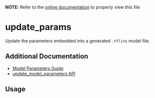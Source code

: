 __NOTE:__ Refer to the [online documentation](https://github.com/ReRAM-Labs/yzlite) to properly view this file

# update_params

Update the parameters embedded into a generated `.tflite` model file.

## Additional Documentation

- [Model Parameters Guide](../guides/model_parameters.md)
- [update_model_parameters API](https://github.com/ReRAM-Labs/yzlite/docs/python_api/operations/update_model_parameters.html)

## Usage

```{include} ./update_params_cli_help.md
```
